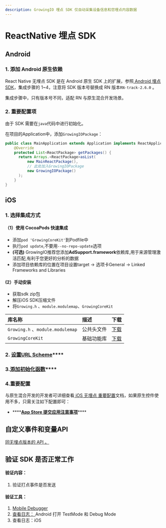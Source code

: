 ```yaml
---
description: GrowingIO 埋点 SDK 仅自动采集设备信息和您埋点内容数据
---
```


# ReactNative 埋点 SDK

## Android 

### 1. 添加 Android 原生依赖

React  Native 无埋点 SDK 是在 Android 原生 SDK 上的扩展，参照[ Android 埋点 SDK](../android-sdk/android-mai-dian-sdk.md#ji-cheng-mai-dian-sdk)，集成步骤的 1~4，注意将 SDK 版本号替换成 RN 版本`RN-track-2.6.0` 。

集成步骤中，只有版本号不同，适配 RN 与原生混合开发场景。

### 2. 重要配置项

由于 SDK 需要在`java`代码中进行初始化。

在项目的Application中，添加`GrowingIOPackage`：

```java
public class MainApplication extends Application implements ReactApplication {
    @Override
    protected List<ReactPackage> getPackages() {
      return Arrays.<ReactPackage>asList(
          new MainReactPackage(), 
          // 此处加入GrowingIOPackage
          new GrowingIOPackage()
      );
    }
}
```



## iOS

### 1. 选择集成方式

#### （1）使用 CocoaPods 快速集成

* 添加`pod 'GrowingCoreKit'`到Podfile中
* 执行`pod update`,不要用`--no-repo-update`选项
* **\(可选\)** GrowingIO推荐您添加**AdSupport.framework**依赖库,用于来源管理激活匹配,有利于您更好的分析的数据
* 添加项目依赖库的位置在项目设置target -&gt; 选项卡General -&gt; Linked Frameworks and Libraries

#### \(2）手动安装

* 获取sdk zip包
* 解压iOS SDK压缩文件
* 将`Growing.h` 、`module.modulemap`、`GrowingCoreKit`

| 库名称 | 描述 | 下载 |
| :--- | :--- | :--- |
| `Growing.h` 、`module.modulemap` | 公共头文件 | [下载](https://assets.growingio.com/sdk/ios/GrowingIO-iOS-PublicHeader-2.6.0-20181106162738.zip) |
| `GrowingCoreKit` | 基础功能库 | [下载](https://assets.growingio.com/sdk/ios/GrowingIO-iOS-CoreKit-2.6.0-20181106162738.zip) |

### 2. [**设置URL Scheme**](../ios-sdk/#2-she-zhi-url-scheme)\*\*\*\*

### **3.**[**添加初始化函数**](../ios-sdk/#3-chu-shi-hua)\*\*\*\*

### **4.重要配置**

与原生混合开发的开发者可详细查看[ iOS 无埋点 重要配置](../ios-sdk/#zhong-yao-pei-zhi)文档，如果原生控件使用不多，只需关注如下配置即可：

* \*\*\*\*[**App Store 提交应用注意事项**](../ios-sdk/#zai-app-store-ti-jiao-ying-yong)\*\*\*\*



## 自定义事件和变量API

[同无埋点版本的 API 。](./#zi-ding-yi-shi-jian-he-bian-liang-api)



## 验证 SDK 是否正常工作

#### 验证内容：

1. 验证打点事件是否发送

#### 验证工具：

1. [Mobile Debugger](../growingio-debugger/)
2. [查看日志： ](../android-sdk/#she-zhi-debug-mo-shi)Android 打开 TestMode  和 Debug Mode
3. 查看日志：iOS



